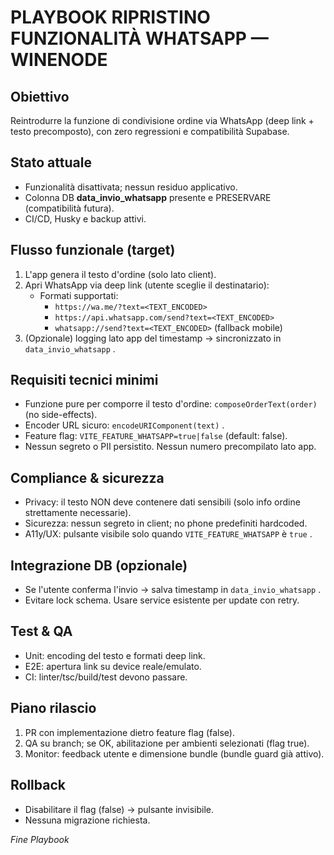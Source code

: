 # PLAYBOOK RIPRISTINO FUNZIONALITÀ WHATSAPP — WINENODE

## Obiettivo
Reintrodurre la funzione di condivisione ordine via WhatsApp (deep link + testo precomposto), con zero regressioni e compatibilità Supabase.

## Stato attuale
- Funzionalità disattivata; nessun residuo applicativo.
- Colonna DB **data_invio_whatsapp** presente e PRESERVARE (compatibilità futura).
- CI/CD, Husky e backup attivi.

## Flusso funzionale (target)
1. L'app genera il testo d'ordine (solo lato client).
2. Apri WhatsApp via deep link (utente sceglie il destinatario):
   - Formati supportati:
     - `https://wa.me/?text=<TEXT_ENCODED>` 
     - `https://api.whatsapp.com/send?text=<TEXT_ENCODED>` 
     - `whatsapp://send?text=<TEXT_ENCODED>`  (fallback mobile)
3. (Opzionale) logging lato app del timestamp → sincronizzato in `data_invio_whatsapp` .

## Requisiti tecnici minimi
- Funzione pure per comporre il testo d'ordine: `composeOrderText(order)`  (no side-effects).
- Encoder URL sicuro: `encodeURIComponent(text)` .
- Feature flag: `VITE_FEATURE_WHATSAPP=true|false`  (default: false).
- Nessun segreto o PII persistito. Nessun numero precompilato lato app.

## Compliance & sicurezza
- Privacy: il testo NON deve contenere dati sensibili (solo info ordine strettamente necessarie).
- Sicurezza: nessun segreto in client; no phone predefiniti hardcoded.
- A11y/UX: pulsante visibile solo quando `VITE_FEATURE_WHATSAPP`  è `true` .

## Integrazione DB (opzionale)
- Se l'utente conferma l'invio → salva timestamp in `data_invio_whatsapp` .
- Evitare lock schema. Usare service esistente per update con retry.

## Test & QA
- Unit: encoding del testo e formati deep link.
- E2E: apertura link su device reale/emulato.
- CI: linter/tsc/build/test devono passare.

## Piano rilascio
1. PR con implementazione dietro feature flag (false).
2. QA su branch; se OK, abilitazione per ambienti selezionati (flag true).
3. Monitor: feedback utente e dimensione bundle (bundle guard già attivo).

## Rollback
- Disabilitare il flag (false) → pulsante invisibile.
- Nessuna migrazione richiesta.

_Fine Playbook_
